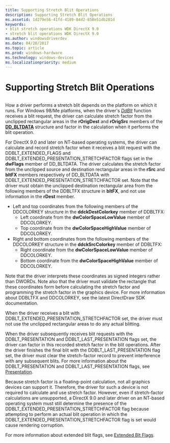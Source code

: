 ```yaml
---
title: Supporting Stretch Blit Operations
description: Supporting Stretch Blit Operations
ms.assetid: 1d279e56-41fd-4189-84d2-858e51db281d
keywords:
- blit stretch operations WDK DirectX 9.0
- stretch blit operations WDK DirectX 9.0
ms.author: windowsdriverdev
ms.date: 04/20/2017
ms.topic: article
ms.prod: windows-hardware
ms.technology: windows-devices
ms.localizationpriority: medium
---
```


# Supporting Stretch Blit Operations


## <span id="ddk_supporting_stretch_blit_operations_gg"></span><span id="DDK_SUPPORTING_STRETCH_BLIT_OPERATIONS_GG"></span>


How a driver performs a stretch blit depends on the platform on which it runs. For Windows 98/Me platforms, when the driver's [*DdBlt*](https://msdn.microsoft.com/library/windows/hardware/ff549205) function receives a blit request, the driver can calculate stretch factor from the unclipped rectangular areas in the **rOrigDest** and **rOrigSrc** members of the [**DD\_BLTDATA**](https://msdn.microsoft.com/library/windows/hardware/ff550474) structure and factor in the calculation when it performs the blit operation.

For DirectX 9.0 and later on NT-based operating systems, the driver can calculate and record stretch factor when it receives a blit request with the DDBLT\_EXTENDED\_FLAGS and DDBLT\_EXTENDED\_PRESENTATION\_STRETCHFACTOR flags set in the **dwFlags** member of DD\_BLTDATA. The driver calculates the stretch factor from the unclipped source and destination rectangular areas in the **rSrc** and **bltFX** members respectively of DD\_BLTDATA with DDBLT\_EXTENDED\_PRESENTATION\_STRETCHFACTOR set. Note that the driver must obtain the unclipped destination rectangular area from the following members of the DDBLTFX structure in **bltFX**, and not use information in the **rDest** member.

-   Left and top coordinates from the following members of the DDCOLORKEY structure in the **ddckDestColorkey** member of DDBLTFX:
    -   Left coordinate from the **dwColorSpaceLowValue** member of DDCOLORKEY.
    -   Top coordinate from the **dwColorSpaceHighValue** member of DDCOLORKEY.
-   Right and bottom coordinates from the following members of the DDCOLORKEY structure in the **ddckSrcColorkey** member of DDBLTFX:
    -   Right coordinate from the **dwColorSpaceLowValue** member of DDCOLORKEY.
    -   Bottom coordinate from the **dwColorSpaceHighValue** member of DDCOLORKEY.

Note that the driver interprets these coordinates as signed integers rather than DWORDs. Note also that the driver must validate the rectangle that these coordinates form before calculating the stretch factor and programming the stretch factor in the graphics device. For more information about DDBLTFX and DDCOLORKEY, see the latest DirectDraw SDK documentation.

When the driver receives a blit with DDBLT\_EXTENDED\_PRESENTATION\_STRETCHFACTOR set, the driver must not use the unclipped rectangular areas to do any actual blitting.

When the driver subsequently receives blit requests with the DDBLT\_PRESENTATION and DDBLT\_LAST\_PRESENTATION flags set, the driver can factor in this recorded stretch factor in the blit operations. After the driver finishes the final blit with the DDBLT\_LAST\_PRESENTATION flag set, the driver must clear the stretch-factor record to prevent interference with any subsequent blits. For more information about the DDBLT\_PRESENTATION and DDBLT\_LAST\_PRESENTATION flags, see [Presentation](presentation.md).

Because stretch factor is a floating-point calculation, not all graphics devices can support it. Therefore, the driver for such a device is not required to calculate and use stretch factor. However, even if stretch-factor calculations are unsupported, a DirectX 9.0 and later driver on an NT-based operating system must still determine the presence of the DDBLT\_EXTENDED\_PRESENTATION\_STRETCHFACTOR flag because attempting to perform an actual blit operation in which the DDBLT\_EXTENDED\_PRESENTATION\_STRETCHFACTOR flag is set would cause rendering corruption.

For more information about extended blit flags, see [Extended Blt Flags](extended-blt-flags.md).

 

 






